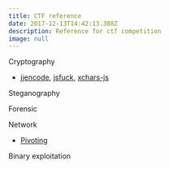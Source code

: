 ```yaml
---
title: CTF reference
date: 2017-12-13T14:42:13.388Z
description: Reference for ctf competition
image: null
---
```

Cryptography

* [jjencode](http://utf-8.jp/public/jjencode.html), [jsfuck](http://www.jsfuck.com/), [xchars-js](https://syllab.fr/projets/experiments/xcharsjs/5chars.pipeline.html)

Steganography

Forensic

Network

- [Pivoting](https://bitrot.sh/cheatsheet/14-12-2017-pivoting/)

Binary exploitation
